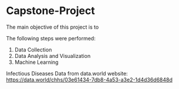 # Capstone-Project
The main objective of this project is to 

The following steps were performed:
1. Data Collection
2. Data Analysis and Visualization
3. Machine Learning

Infectious Diseases Data from data.world website: https://data.world/chhs/03e61434-7db8-4a53-a3e2-1d4d36d6848d

